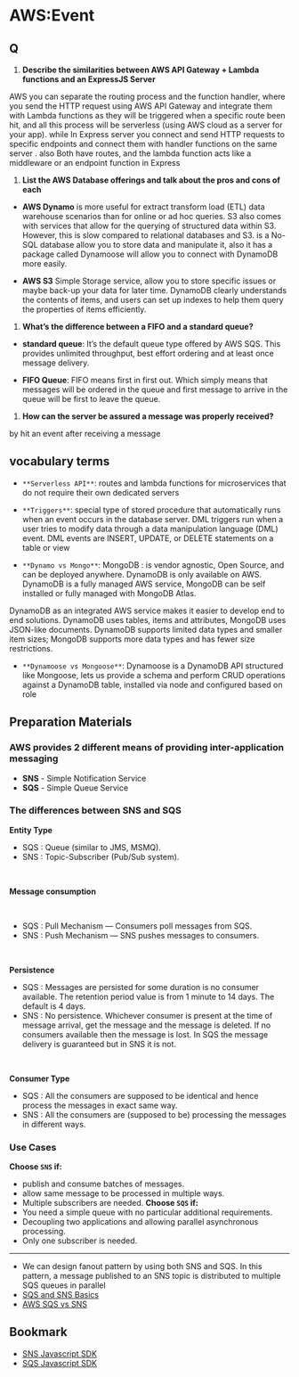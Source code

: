 # AWS:Event

## Q
1. **Describe the similarities between AWS API Gateway + Lambda functions and an ExpressJS Server**

 AWS you can separate the routing process and the function handler, where you send the HTTP request using AWS API Gateway and integrate them with Lambda functions as they will be triggered when a specific route been hit, and all this process will be serverless (using AWS cloud as a server for your app). while In Express server you connect and send HTTP requests to specific endpoints and connect them with handler functions on the same server .
also Both have routes, and the lambda function acts like a middleware or an endpoint function in Express
1. **List the AWS Database offerings and talk about the pros and cons of each**

* **AWS Dynamo** is more useful for extract transform load (ETL) data warehouse scenarios than for online or ad hoc queries. S3 also comes with services that allow for the querying of structured data within S3. However, this is slow compared to relational databases and S3. is a No-SQL database allow you to store data and manipulate it, also it has a package called Dynamoose will allow you to connect with DynamoDB more easily.

* **AWS S3**  Simple Storage service, allow you to store specific issues or maybe back-up your data for later time. DynamoDB clearly understands the contents of items, and users can set up indexes to help them query the properties of items efficiently.

1. **What’s the difference between a FIFO and a standard queue?**
* **standard queue**: It’s the default queue type offered by AWS SQS. This provides unlimited throughput, best effort ordering and at least once message delivery.

* **FIFO Queue**: FIFO means first in first out. Which simply means that messages will be ordered in the queue and first message to arrive in the queue will be first to leave the queue.

1. **How can the server be assured a message was properly received?**

by hit an event after receiving a message



## vocabulary terms
* `**Serverless API**`: routes and lambda functions for microservices that do not require their own dedicated servers
* `**Triggers**`: special type of stored procedure that automatically runs when an event occurs in the database server. DML triggers run when a user tries to modify data through a data manipulation language (DML) event. DML events are INSERT, UPDATE, or DELETE statements on a table or view


* `**Dynamo vs Mongo**`:
MongoDB : is vendor agnostic, Open Source, and can be deployed anywhere. DynamoDB is only available on AWS. DynamoDB is a fully managed AWS service, MongoDB can be self installed or fully managed with MongoDB Atlas.

 DynamoDB as an integrated AWS service makes it easier to develop end to end solutions. DynamoDB uses tables, items and attributes, MongoDB uses JSON-like documents. DynamoDB supports limited data types and smaller item sizes; MongoDB supports more data types and has fewer size restrictions.
* `**Dynamoose vs Mongoose**`:
Dynamoose is a DynamoDB API structured like Mongoose, lets us provide a schema and perform CRUD operations against a DynamoDB table, installed via node and configured based on role




## Preparation Materials

### AWS provides 2 different means of providing inter-application messaging

* **SNS** - Simple Notification Service
* **SQS** - Simple Queue Service

### The differences between SNS and SQS
**Entity Type**
* SQS : Queue (similar to JMS, MSMQ).
* SNS : Topic-Subscriber (Pub/Sub system).

<br>

**Message consumption**

<br>

* SQS : Pull Mechanism — Consumers poll messages from SQS.
* SNS : Push Mechanism — SNS pushes messages to consumers.

<br>

**Persistence**
<br>
* SQS : Messages are persisted for some duration is no consumer available. The retention period value is from 1 minute to 14 days. The default is 4 days.
* SNS : No persistence. Whichever consumer is present at the time of message arrival, get the message and the message is deleted. If no consumers available then the message is lost.
In SQS the message delivery is guaranteed but in SNS it is not.

<br>

**Consumer Type**
<br>
* SQS : All the consumers are supposed to be identical and hence process the messages in exact same way.
* SNS : All the consumers are (supposed to be) processing the messages in different ways.

### Use Cases
**Choose `SNS` if:**
* publish and consume batches of messages.
* allow same message to be processed in multiple ways.
* Multiple subscribers are needed.
**Choose `SQS` if:**
* You need a simple queue with no particular additional requirements.
* Decoupling two applications and allowing parallel asynchronous processing.
* Only one subscriber is needed.
---
* We can design fanout pattern by using both SNS and SQS. In this pattern, a message published to an SNS topic is distributed to multiple SQS queues in parallel
* [SQS and SNS Basics](https://www.youtube.com/watch?v=UesxWuZMZqI)
* [AWS SQS vs SNS](https://medium.com/awesome-cloud/aws-difference-between-sqs-and-sns-61a397bf76c5)


## Bookmark
* [SNS Javascript SDK](https://docs.aws.amazon.com/AWSJavaScriptSDK/latest/AWS/SNS.html)
* [SQS Javascript SDK](https://docs.aws.amazon.com/AWSJavaScriptSDK/latest/AWS/SQS.html)





